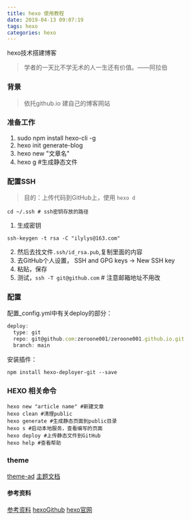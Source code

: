 ```yaml
---
title: hexo 使用教程
date: 2019-04-13 09:07:19
tags: hexo
categories: hexo
---
```

hexo技术搭建博客
<!-- more -->
>学者的一天比不学无术的人一生还有价值。——阿拉伯

### 背景
>依托github.io 建自己的博客网站

### 准备工作
1. sudo npm install hexo-cli -g
2. hexo init generate-blog
3. hexo new "文章名"
4. hexo g #生成静态文件

### 配置SSH
>目的：上传代码到GitHub上，使用 `hexo d`

```shell
cd ~/.ssh # ssh密钥存放的路径
```
1. 生成密钥
```shell
ssh-keygen -t rsa -C "ilylys@163.com"
```
2. 然后去找文件`.ssh/id_rsa.pub`,复制里面的内容
3. 去GitHub个人设置， SSH and GPG keys -> New SSH key
4. 粘贴，保存
5. 测试，`ssh -T git@github.com` # 注意邮箱地址不用改

### 配置
配置_config.yml中有关deploy的部分：
```javascript
deploy:
  type: git
  repo: git@github.com:zeroone001/zeroone001.github.io.git
  branch: main
```
安装插件：
```shell
npm install hexo-deployer-git --save
```

### HEXO 相关命令
```shell
hexo new "article name" #新建文章
hexo clean #清理public
hexo generate #生成静态页面到public目录
hexo s #启动本地服务，查看编写的页面
hexo deploy #上传静态文件到GitHub
hexo help #查看帮助
```
### theme
[theme-ad](https://github.com/dongyuanxin/theme-ad)
[主题文档](https://godbmw.com/passages/2019-03-03-theme-ad-docs-zh/)

#### 参考资料
[参考资料](https://www.cnblogs.com/liuxianan/p/build-blog-website-by-hexo-github.html)
[hexoGithub](https://github.com/hexojs/hexo/)
[hexo官网](https://hexo.io/zh-cn/)
